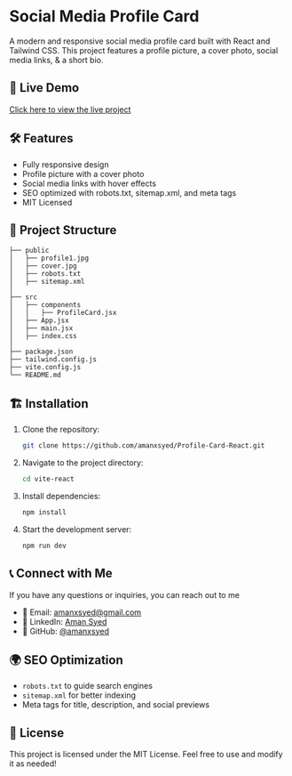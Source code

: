 # Social Media Profile Card

A modern and responsive social media profile card built with React and Tailwind CSS. This project features a profile picture, a cover photo, social media links, & a short bio.

## 🚀 Live Demo
[Click here to view the live project](#) <!-- Replace # with your live project URL -->

## 🛠 Features
- Fully responsive design
- Profile picture with a cover photo
- Social media links with hover effects
- SEO optimized with robots.txt, sitemap.xml, and meta tags
- MIT Licensed

## 📂 Project Structure
```
├── public
│   ├── profile1.jpg
│   ├── cover.jpg
│   ├── robots.txt
│   ├── sitemap.xml
│
├── src
│   ├── components
│   │   ├── ProfileCard.jsx
│   ├── App.jsx
│   ├── main.jsx
│   ├── index.css
│
├── package.json
├── tailwind.config.js
├── vite.config.js
└── README.md
```

## 🏗 Installation
1. Clone the repository:
   ```sh
   git clone https://github.com/amanxsyed/Profile-Card-React.git
   ```
2. Navigate to the project directory:
   ```sh
   cd vite-react
   ```
3. Install dependencies:
   ```sh
   npm install
   ```
4. Start the development server:
   ```sh
   npm run dev
   ```

## 📞 Connect with Me
If you have any questions or inquiries, you can reach out to me

- 📧 Email: [amanxsyed@gmail.com](mailto:amanxsyed@gmail.com)
- 💼 LinkedIn: [Aman Syed](https://www.linkedin.com/in/amanxsyed)
- 🐙 GitHub: [@amanxsyed](https://github.com/amanxsyed)

## 🌍 SEO Optimization
- `robots.txt` to guide search engines
- `sitemap.xml` for better indexing
- Meta tags for title, description, and social previews

## 📝 License
This project is licensed under the MIT License. Feel free to use and modify it as needed!



